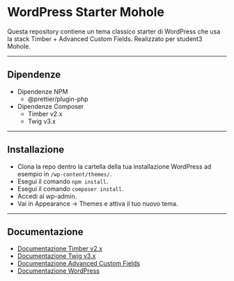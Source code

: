 # WordPress Starter Mohole

Questa repository contiene un tema classico starter di WordPress che usa la stack Timber + Advanced Custom Fields. Realizzato per student3 Mohole.

---

## Dipendenze

- Dipendenze NPM
  - @prettier/plugin-php
- Dipendenze Composer
  - Timber v2.x
  - Twig v3.x

---

## Installazione

- Clona la repo dentro la cartella della tua installazione WordPress ad esempio in `/wp-content/themes/`.
- Esegui il comando `npm install`.
- Esegui il comando `composer install`.
- Accedi al wp-admin.
- Vai in Appearance → Themes e attiva il tuo nuovo tema.

---

## Documentazione

- [Documentazione Timber v2.x](https://timber.github.io/docs/v2/)
- [Documentazione Twig v3.x](https://twig.symfony.com/doc/)
- [Documentazione Advanced Custom Fields](https://www.advancedcustomfields.com/resources/)
- [Documentazione WordPress](https://developer.wordpress.org/)
